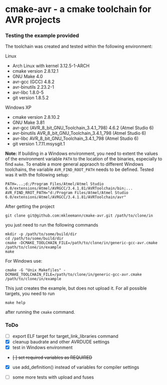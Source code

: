 cmake-avr - a cmake toolchain for AVR projects
==============================================

### Testing the example provided

The toolchain was created and tested within the following environment:

Linux
* Arch Linux with kernel 3.12.5-1-ARCH
* cmake version 2.8.12.1
* GNU Make 4.0
* avr-gcc (GCC) 4.8.2
* avr-binutils 2.23.2-1
* avr-libc 1.8.0-5
* git version 1.8.5.2

Windows XP
* cmake version 2.8.10.2
* GNU Make 3.81
* avr-gcc (AVR_8_bit_GNU_Toolchain_3.4.1_798) 4.6.2 (Atmel Studio 6)
* avr-binutils AVR_8_bit_GNU_Toolchain_3.4.1_798 (Atmel Studio 6)
* avr-libc AVR_8_bit_GNU_Toolchain_3.4.1_798 (Atmel Studio 6)
* git version 1.7.11.msysgit.1

**Note:**
If building in a Windows environment, you need to extent the values of the 
environment variable `PATH` to the location of the binaries, especially to 
find `make`. To enable a more general appraoch to different Windows toolchains,
the variable `AVR_FIND_ROOT_PATH` needs to be defined. Tested was it with the 
following setup:

```
PATH=...;d:/Program Files/Atmel/Atmel Studio 6.0/extensions/Atmel/AVRGCC/3.4.1.81/AVRToolchain/bin;...
AVR_FIND_RROT_PATH="d:/Program Files/Atmel/Atmel Studio 6.0/extensions/Atmel/AVRGCC/3.4.1.81/AVRToolchain/avr"
```

After getting the project

```
git clone git@github.com:mkleemann/cmake-avr.git /path/to/clone/in
```

you just need to run the following commands

```
mkdir -p /path/to/some/build/dir
cd /path/to/some/build/dir
cmake -DCMAKE_TOOLCHAIN_FILE=/path/to/clone/in/generic-gcc-avr.cmake /path/to/clone/in/example
make
```

For Windows use:
```
cmake -G "Unix Makefiles" -DCMAKE_TOOLCHAIN_FILE=/path/to/clone/in/generic-gcc-avr.cmake /path/to/clone/in/example
```

This just creates the example, but does not upload it. For all possible targets, you need to run

```
make help
```

after running the `cmake` command.

### ToDo

- [ ] export ELF target for target_link_libraries command
- [X] cleanup baudrate and other AVRDUDE settings
- [X] test in Windows environment
- ~~[ ] set required variables as REQUIRED~~
- [X] use add_definition() instead of variables for compiler settings
- [ ] some more tests with upload and fuses

